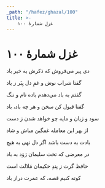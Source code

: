 ```yaml
---
_path: "/hafez/ghazal/100"
title: >-
    غزل شمارهٔ ۱۰۰
---
```

# غزل شمارهٔ ۱۰۰

<div class="b" id="bn1"><div class="m1"><p>دی پیر می‌فروش که ذکرش به خیر باد</p></div>
<div class="m2"><p>گفتا شراب نوش و غمِ دل بِبَر ز یاد</p></div></div>
<div class="b" id="bn2"><div class="m1"><p>گفتم به باد می‌دهدم باده نام و ننگ</p></div>
<div class="m2"><p>گفتا قبول کن سخن و هر چه باد، باد</p></div></div>
<div class="b" id="bn3"><div class="m1"><p>سود و زیان و مایه چو خواهد شدن ز دست</p></div>
<div class="m2"><p>از بهر این معامله غمگین مباش و شاد</p></div></div>
<div class="b" id="bn4"><div class="m1"><p>بادت به دست باشد اگر دل نهی به هیچ</p></div>
<div class="m2"><p>در معرضی که تخت سلیمان رَوَد به باد</p></div></div>
<div class="b" id="bn5"><div class="m1"><p>حافظ گرت ز پندِ حکیمان مَلالت است</p></div>
<div class="m2"><p>کوته کنیم قصه، که عمرت دراز باد</p></div></div>
